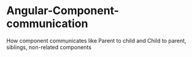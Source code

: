 # Angular-Component-communication
How component communicates like Parent to child and Child to parent, siblings, non-related components
